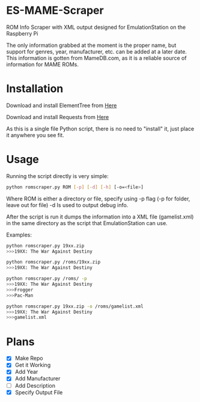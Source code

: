 ES-MAME-Scraper
===============

ROM Info Scraper with XML output designed for EmulationStation on the Raspberry Pi

The only information grabbed at the moment is the proper name, but support for genres, year, manufacturer, etc. can be added at a later date. This information is gotten from MameDB.com, as it is a reliable source of information for MAME ROMs.

Installation
============

Download and install ElementTree from [Here](http://effbot.org/zone/element-index.htm)

Download and install Requests from [Here](https://pypi.python.org/pypi/requests)

As this is a single file Python script, there is no need to "install" it, just place it anywhere you see fit.


Usage
=====

Running the script directly is very simple:

```bash
python romscraper.py ROM [-p] [-d] [-h] [-o=<file>]
```

Where ROM is either a directory or file, specify using -p flag (-p for folder, leave out for file)
-d Is used to output debug info.

After the script is run it dumps the information into a XML file (gamelist.xml) in the same directory as the script that EmulationStation can use. 

Examples:

```bash
python romscraper.py 19xx.zip
>>>19XX: The War Against Destiny

python romscraper.py /roms/19xx.zip
>>>19XX: The War Against Destiny

python romscraper.py /roms/ -p
>>>19XX: The War Against Destiny
>>>Frogger
>>>Pac-Man

python romscraper.py 19xx.zip -o /roms/gamelist.xml
>>>19XX: The War Against Destiny
>>>gamelist.xml
```

Plans
=====

- [x] Make Repo
- [x] Get it Working
- [x] Add Year
- [x] Add Manufacturer
- [ ] Add Description
- [x] Specify Output File
